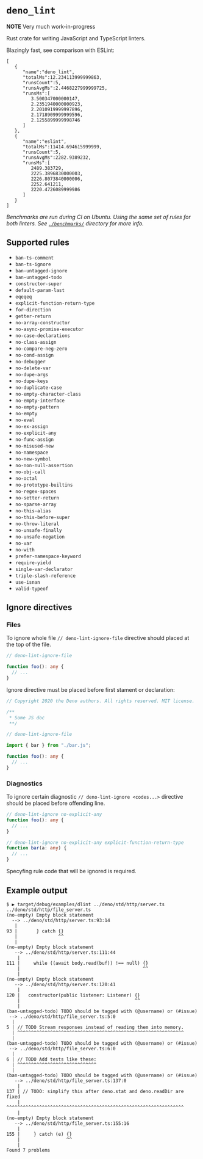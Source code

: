 # `deno_lint`

**NOTE**
Very much work-in-progress

Rust crate for writing JavaScript and TypeScript linters.

Blazingly fast, see comparison with ESLint:

```
[
   {
      "name":"deno_lint",
      "totalMs":12.234113999999863,
      "runsCount":5,
      "runsAvgMs":2.4468227999999725,
      "runsMs":[
         3.500347000000147,
         2.2351940000000923,
         2.2010919999997896,
         2.1718909999999596,
         2.1255899999998746
      ]
   },
   {
      "name":"eslint",
      "totalMs":11414.694615999999,
      "runsCount":5,
      "runsAvgMs":2282.9389232,
      "runsMs":[
         2489.383729,
         2225.3896830000003,
         2226.8073840000006,
         2252.641211,
         2220.4726089999986
      ]
   }
]
```

*Benchmarks are run during CI on Ubuntu. Using the same set of rules for both linters. See [`./benchmarks/`](./benchmarks/) directory for more info.*

## Supported rules

- `ban-ts-comment`
- `ban-ts-ignore`
- `ban-untagged-ignore`
- `ban-untagged-todo`
- `constructor-super`
- `default-param-last`
- `eqeqeq`
- `explicit-function-return-type`
- `for-direction`
- `getter-return`
- `no-array-constructor`
- `no-async-promise-executor`
- `no-case-declarations`
- `no-class-assign`
- `no-compare-neg-zero`
- `no-cond-assign`
- `no-debugger`
- `no-delete-var`
- `no-dupe-args`
- `no-dupe-keys`
- `no-duplicate-case`
- `no-empty-character-class`
- `no-empty-interface`
- `no-empty-pattern`
- `no-empty`
- `no-eval`
- `no-ex-assign`
- `no-explicit-any`
- `no-func-assign`
- `no-misused-new`
- `no-namespace`
- `no-new-symbol`
- `no-non-null-assertion`
- `no-obj-call`
- `no-octal`
- `no-prototype-builtins`
- `no-regex-spaces`
- `no-setter-return`
- `no-sparse-array`
- `no-this-alias`
- `no-this-before-super`
- `no-throw-literal`
- `no-unsafe-finally`
- `no-unsafe-negation`
- `no-var`
- `no-with`
- `prefer-namespace-keyword`
- `require-yield`
- `single-var-declarator`
- `triple-slash-reference`
- `use-isnan`
- `valid-typeof`

## Ignore directives

### Files

To ignore whole file `// deno-lint-ignore-file` directive should placed at the top of the file.

```ts
// deno-lint-ignore-file

function foo(): any {
  // ...
}
```

Ignore directive must be placed before first stament or declaration:

```ts
// Copyright 2020 the Deno authors. All rights reserved. MIT license.

/**
 * Some JS doc
 **/

// deno-lint-ignore-file

import { bar } from "./bar.js";

function foo(): any {
  // ...
}
```

### Diagnostics

To ignore certain diagnostic `// deno-lint-ignore <codes...>` directive should be placed
before offending line.

```ts
// deno-lint-ignore no-explicit-any
function foo(): any {
  // ...
}

// deno-lint-ignore no-explicit-any explicit-function-return-type
function bar(a: any) {
  // ...
}
```

Specyfing rule code that will be ignored is required.

## Example output

```shell
$ ▶ target/debug/examples/dlint ../deno/std/http/server.ts ../deno/std/http/file_server.ts
(no-empty) Empty block statement
  --> ../deno/std/http/server.ts:93:14
   |
93 |       } catch {}
   |               ^^
   |
(no-empty) Empty block statement
   --> ../deno/std/http/server.ts:111:44
    |
111 |     while ((await body.read(buf)) !== null) {}
    |                                             ^^
    |
(no-empty) Empty block statement
   --> ../deno/std/http/server.ts:120:41
    |
120 |   constructor(public listener: Listener) {}
    |                                          ^^
    |
(ban-untagged-todo) TODO should be tagged with (@username) or (#issue)
 --> ../deno/std/http/file_server.ts:5:0
  |
5 | // TODO Stream responses instead of reading them into memory.
  | ^^^^^^^^^^^^^^^^^^^^^^^^^^^^^^^^^^^^^^^^^^^^^^^^^^^^^^^^^^^^^
  |
(ban-untagged-todo) TODO should be tagged with (@username) or (#issue)
 --> ../deno/std/http/file_server.ts:6:0
  |
6 | // TODO Add tests like these:
  | ^^^^^^^^^^^^^^^^^^^^^^^^^^^^^
  |
(ban-untagged-todo) TODO should be tagged with (@username) or (#issue)
   --> ../deno/std/http/file_server.ts:137:0
    |
137 | // TODO: simplify this after deno.stat and deno.readDir are fixed
    | ^^^^^^^^^^^^^^^^^^^^^^^^^^^^^^^^^^^^^^^^^^^^^^^^^^^^^^^^^^^^^^^^^
    |
(no-empty) Empty block statement
   --> ../deno/std/http/file_server.ts:155:16
    |
155 |     } catch (e) {}
    |                 ^^
    |
Found 7 problems
```
